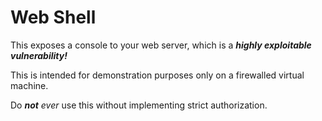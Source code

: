# Web Shell

This exposes a console to your web server,
which is a ***highly exploitable vulnerability!***

This is intended for demonstration purposes only on a firewalled virtual machine.

Do ***not** ever* use this without implementing strict authorization.
